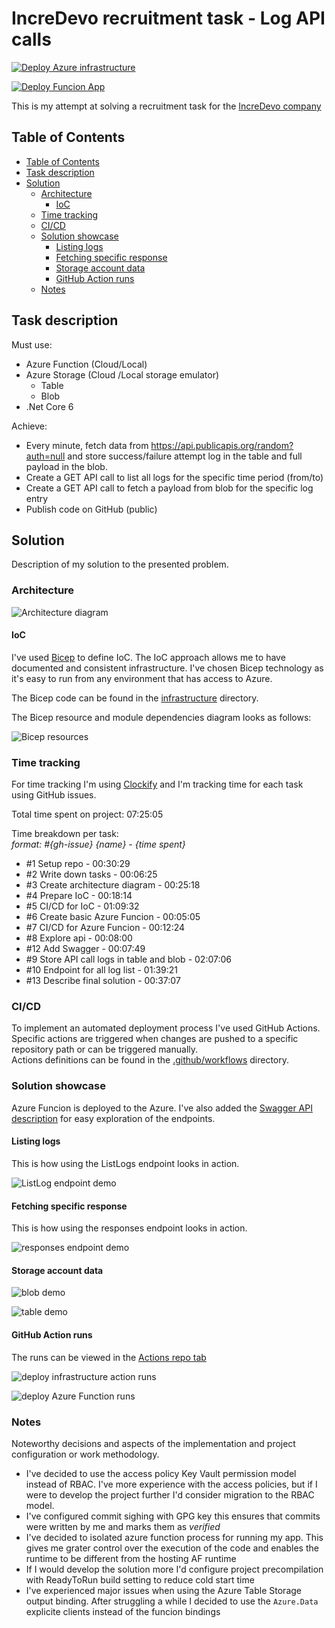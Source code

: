 # IncreDevo recruitment task - Log API calls

[![Deploy Azure infrastructure](https://github.com/christopher-dabrowski/incredevo-recruitment-log-api-calls/actions/workflows/deployInfrastructure.yml/badge.svg)](https://github.com/christopher-dabrowski/incredevo-recruitment-log-api-calls/actions/workflows/deployInfrastructure.yml)

[![Deploy Funcion App](https://github.com/christopher-dabrowski/incredevo-recruitment-log-api-calls/actions/workflows/deployAzureFuncion.yml/badge.svg)](https://github.com/christopher-dabrowski/incredevo-recruitment-log-api-calls/actions/workflows/deployAzureFuncion.yml)

This is my attempt at solving a recruitment task for the [IncreDevo company](https://incredevo.com/)

## Table of Contents

- [Table of Contents](#table-of-contents)
- [Task description](#task-description)
- [Solution](#solution)
  - [Architecture](#architecture)
    - [IoC](#ioc)
  - [Time tracking](#time-tracking)
  - [CI/CD](#cicd)
  - [Solution showcase](#solution-showcase)
    - [Listing logs](#listing-logs)
    - [Fetching specific response](#fetching-specific-response)
    - [Storage account data](#storage-account-data)
    - [GitHub Action runs](#github-action-runs)
  - [Notes](#notes)

## Task description

Must use:

- Azure Function (Cloud/Local)
- Azure Storage (Cloud /Local storage emulator)
  - Table
  - Blob
- .Net Core 6

Achieve:

- Every minute, fetch data from <https://api.publicapis.org/random?auth=null> and store success/failure attempt log in the table and full payload in the blob.
- Create a GET API call to list all logs for the specific time period (from/to)
- Create a GET API call to fetch a payload from blob for the specific log entry
- Publish code on GitHub (public)

## Solution

Description of my solution to the presented problem.

### Architecture

![Architecture diagram](docs/Architecture.drawio.png)

#### IoC

I've used [Bicep](https://learn.microsoft.com/en-us/azure/azure-resource-manager/bicep/overview) to define IoC. The IoC approach allows me to have documented and consistent infrastructure.
I've chosen Bicep technology as it's easy to run from any environment that has access to Azure.

The Bicep code can be found in the [infrastructure](infrastructure) directory.

The Bicep resource and module dependencies diagram looks as follows:

![Bicep resources](./docs/Bicep_resources.png)

### Time tracking

For time tracking I'm using [Clockify](https://clockify.me/) and I'm tracking time for each task using GitHub issues.  

Total time spent on project: 07:25:05

Time breakdown per task:  
_format: \#{gh-issue} {name} - {time spent}_

- #1 Setup repo - 00:30:29
- #2 Write down tasks - 00:06:25
- #3 Create architecture diagram - 00:25:18
- #4 Prepare IoC - 00:18:14
- #5 CI/CD for IoC - 01:09:32
- #6 Create basic Azure Funcion - 00:05:05
- #7 CI/CD for Azure Funcion - 00:12:24
- #8 Explore api - 00:08:00
- #12 Add Swagger - 00:07:49
- #9 Store API call logs in table and blob - 02:07:06
- #10 Endpoint for all log list - 01:39:21
- #13 Describe final solution - 00:37:07

### CI/CD

To implement an automated deployment process I've used GitHub Actions.  
Specific actions are triggered when changes are pushed to a specific repository path or can be triggered manually.  
Actions definitions can be found in the [.github/workflows](.github/workflows) directory.

### Solution showcase

Azure Funcion is deployed to the Azure. I've also added the [Swagger API description](https://kd-dev-log-api-func.azurewebsites.net/api/swagger/ui) for easy exploration of the endpoints.

#### Listing logs

This is how using the ListLogs endpoint looks in action.

![ListLog endpoint demo](docs/ListLog_endpoint_demo.gif)

#### Fetching specific response

This is how using the responses endpoint looks in action.

![responses endpoint demo](docs/responses_endpoint_demo.gif)

#### Storage account data

![blob demo](docs/blob_demo.png)

![table demo](docs/table_demo.png)

#### GitHub Action runs

The runs can be viewed in the [Actions repo tab](https://github.com/christopher-dabrowski/incredevo-recruitment-log-api-calls/actions)

![deploy infrastructure action runs](docs/deploy_infrastructure_action_runs.png)

![deploy Azure Function runs](docs/deploy_af_runs.png)

### Notes

Noteworthy decisions and aspects of the implementation and project configuration or work methodology.

- I've decided to use the access policy Key Vault permission model instead of RBAC. I've more experience with the access policies, but if I were to develop the project further I'd consider migration to the RBAC model.
- I've configured commit sighing with GPG key this ensures that commits were written by me and marks them as _verified_
- I've decided to isolated azure function process for running my app. This gives me grater control over the execution of the code and enables the runtime to be different from the hosting AF runtime
- If I would develop the solution more I'd configure project precompilation with ReadyToRun build setting to reduce cold start time
- I've experienced major issues when using the Azure Table Storage output binding. After struggling a while I decided to use the `Azure.Data` explicite clients instead of the funcion bindings
